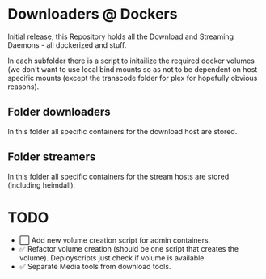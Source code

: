 # Downloaders @ Dockers

Initial release, this Repository holds all the Download and Streaming Daemons - all dockerized and stuff.

In each subfolder there is a script to initailize the required docker volumes (we don't want to use local bind mounts so as not to be dependent on host specific mounts (except the transcode folder for plex for hopefully obvious reasons).

## Folder downloaders
In this folder all specific containers for the download host are stored.

## Folder streamers
In this folder all specific containers for the stream hosts are stored (including heimdall).


# TODO
- :white_large_square: Add new volume creation script for admin containers.
- :white_check_mark: Refactor volume creation (should be one script that creates the volume). Deployscripts just check if volume is available.
- :white_check_mark: Separate Media tools from download tools.
